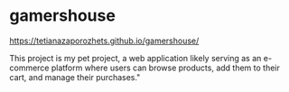 # gamershouse

https://tetianazaporozhets.github.io/gamershouse/

This project is my pet project, a web application likely serving as an e-commerce platform where users can browse products, add them to their cart, and manage their purchases."
